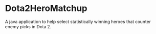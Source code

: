 # Dota2HeroMatchup
A java application to help select statistically winning heroes that counter enemy picks in Dota 2.

